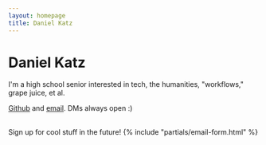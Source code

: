 ```yaml
---
layout: homepage
title: Daniel Katz
---
```


# Daniel Katz

I'm a high school senior interested in tech, the humanities, "workflows," grape juice, et al.

[Github](https://github.com/Quadr0) and [email](mailto:katz.daniel.03@gmail.com). DMs always open :)

<br>
Sign up for cool stuff in the future!
{% include "partials/email-form.html" %}